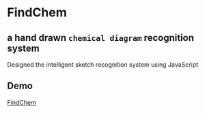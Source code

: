 # FindChem

## a hand drawn `chemical diagram` recognition system

Designed the intelligent sketch recognition system using JavaScript

## Demo

[FindChem](https://isabella1118.github.io/FindChem/)
